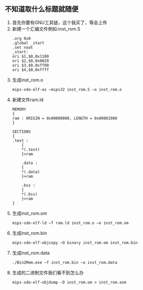 ## 不知道取什么标题就随便
1. 首先你要有GNU工具链，这个我买了，等会上传
2. 新建一个汇编文件例如:inst_rom.S
    ```
    .org 0x0
    .global _start
    .set noat
    _start:
    ori $1,$0,0x1100
    ori $2,$0,0x0020
    ori $3,$0,0xff00
    ori $4,$0,0xffff

    ```
3. 生成inst_rom.o
    ```
    mips-sde-elf-as –mips32 inst_rom.S –o inst_rom.o
    ```
4. 新建文件ram.ld
    ```
    MEMORY
    {
    ram : ORIGIN = 0x00000000, LENGTH = 0x00001000
    }

    SECTIONS
    {
    .text :
        {
        *(.text)
        }>ram
        
        .data :
        {
        *(.data)
        }>ram
        
        .bss :
        {
        *(.bss)
        }>ram
    }

    ```
5. 生成inst_rom.om
    ```
    mips-sde-elf-ld –T ram.ld inst_rom.o –o inst_rom.om
    ```
6. 生成inst_rom.bin
    ```
    mips-sde-elf-objcopy –O binary inst_rom.om inst_rom.bin
    ```
7. 生成inst_rom.data
    ```
    ./Bin2Mem.exe –f inst_rom.bin –o inst_rom.data
    ```
8. 生成的二进制文件我们看不到怎么办
    ```
    mips-sde-elf-objdump -D inst_rom.om > inst_rom.asm
    ```